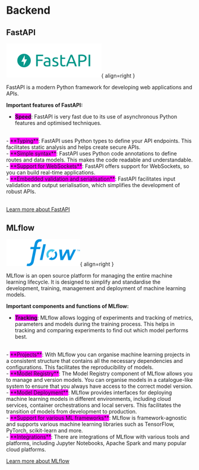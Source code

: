 # <i class="fas fa-server"></i> Backend

## FastAPI 

![Logo Vue.js](fastAPI_logo.png){ align=right }

<div style="display: flex; align-items: center;">
    <div style="flex: 8;">
        FastAPI is a modern Python framework for developing web applications and APIs.
    </div>
</div>

**Important features of FastAPI:**

- <span style="background-color: fuchsia;">**Speed**</span>: FastAPI is very fast due to its use of asynchronous Python features and optimised techniques.
<br>
- <span style="background-color: fuchsia;">**Typing**</span>: FastAPI uses Python types to define your API endpoints. This facilitates static analysis and helps create secure APIs.
<br>
- <span style="background-color: fuchsia;">**Simple syntax**</span>: FastAPI uses Python code annotations to define routes and data models. This makes the code readable and understandable.
<br>
- <span style="background-color: fuchsia;">**Support for WebSockets**</span>: FastAPI offers support for WebSockets, so you can build real-time applications.
<br>
- <span style="background-color: fuchsia;">**Embedded validation and serialisation**</span>: FastAPI facilitates input validation and output serialisation, which simplifies the development of robust APIs.
<br>
<br>

[Learn more about FastAPI](https://fastapi.tiangolo.com/)

## MLflow

![Logo Vue.js](mlflow_logo.png){ align=right }

<div style="display: flex; align-items: center;">
    <div style="flex: 8;">
        MLflow is an open source platform for managing the entire machine learning lifecycle. It is designed to simplify and standardise the development, training, management and deployment of machine learning models.
    </div>
</div>

**Important components and functions of MLflow:**

- <span style="background-color: fuchsia;">**Tracking**</span>: MLflow allows logging of experiments and tracking of metrics, parameters and models during the training process. This helps in tracking and comparing experiments to find out which model performs best.
<br>
- <span style="background-color: fuchsia;">**Projects**</span>: With MLflow you can organise machine learning projects in a consistent structure that contains all the necessary dependencies and configurations. This facilitates the reproducibility of models.
<br>
- <span style="background-color: fuchsia;">**Model Registry**</span>: The Model Registry component of MLflow allows you to manage and version models. You can organise models in a catalogue-like system to ensure that you always have access to the correct model version.
<br>
- <span style="background-color: fuchsia;">**Model Deployment**</span>: MLflow provides interfaces for deploying machine learning models in different environments, including cloud services, container orchestrations and local servers. This facilitates the transition of models from development to production.
<br>
- <span style="background-color: fuchsia;">**Support for various ML frameworks**</span>: MLflow is framework-agnostic and supports various machine learning libraries such as TensorFlow, PyTorch, scikit-learn and more.
<br>
- <span style="background-color: fuchsia;">**Integrations**</span>: There are integrations of MLflow with various tools and platforms, including Jupyter Notebooks, Apache Spark and many popular cloud platforms.
<br>

[Learn more about MLflow](https://mlflow.org/)